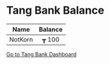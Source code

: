 # Tang Bank Balance

|        Name        |    Balance   |
|:------------------:|:------------:|
|       NotKorn      |     ┳ 100    |

[Go to Tang Bank Dashboard](https://github.com/newtgs/tang/issues/new/choose)
